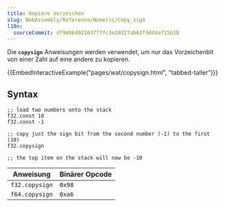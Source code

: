 ```yaml
---
title: Kopiere Vorzeichen
slug: WebAssembly/Reference/Numeric/Copy_sign
l10n:
  sourceCommit: df9d06402163f77fc3e2d327ab63f9dd4af15b38
---
```


Die **`copysign`** Anweisungen werden verwendet, um nur das Vorzeichenbit von einer Zahl auf eine andere zu kopieren.

{{EmbedInteractiveExample("pages/wat/copysign.html", "tabbed-taller")}}

## Syntax

```wasm
;; load two numbers onto the stack
f32.const 10
f32.const -1

;; copy just the sign bit from the second number (-1) to the first (10)
f32.copysign

;; the top item on the stack will now be -10
```

| Anweisung      | Binärer Opcode |
| -------------- | -------------- |
| `f32.copysign` | `0x98`         |
| `f64.copysign` | `0xa6`         |
